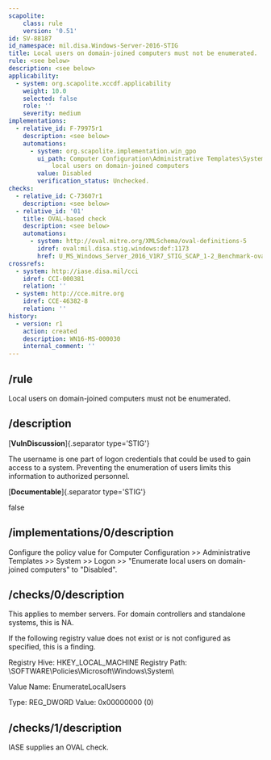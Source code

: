 ```yaml
---
scapolite:
    class: rule
    version: '0.51'
id: SV-88187
id_namespace: mil.disa.Windows-Server-2016-STIG
title: Local users on domain-joined computers must not be enumerated.
rule: <see below>
description: <see below>
applicability:
  - system: org.scapolite.xccdf.applicability
    weight: 10.0
    selected: false
    role: ''
    severity: medium
implementations:
  - relative_id: F-79975r1
    description: <see below>
    automations:
      - system: org.scapolite.implementation.win_gpo
        ui_path: Computer Configuration\Administrative Templates\System\Logon\Enumerate
            local users on domain-joined computers
        value: Disabled
        verification_status: Unchecked.
checks:
  - relative_id: C-73607r1
    description: <see below>
  - relative_id: '01'
    title: OVAL-based check
    description: <see below>
    automations:
      - system: http://oval.mitre.org/XMLSchema/oval-definitions-5
        idref: oval:mil.disa.stig.windows:def:1173
        href: U_MS_Windows_Server_2016_V1R7_STIG_SCAP_1-2_Benchmark-oval.xml
crossrefs:
  - system: http://iase.disa.mil/cci
    idref: CCI-000381
    relation: ''
  - system: http://cce.mitre.org
    idref: CCE-46382-8
    relation: ''
history:
  - version: r1
    action: created
    description: WN16-MS-000030
    internal_comment: ''
---
```



## /rule

Local users on domain-joined computers must not be enumerated.

## /description

[**VulnDiscussion**]{.separator type='STIG'}

The username is one part of logon credentials that could be used to gain access to a system. Preventing the enumeration of users limits this information to authorized personnel.

[**Documentable**]{.separator type='STIG'}

false

## /implementations/0/description

Configure the policy value for Computer Configuration >> Administrative Templates >> System >> Logon >> "Enumerate local users on domain-joined computers" to "Disabled".

## /checks/0/description

This applies to member servers. For domain controllers and standalone systems, this is NA.

If the following registry value does not exist or is not configured as specified, this is a finding.

Registry Hive: HKEY_LOCAL_MACHINE
Registry Path: \SOFTWARE\Policies\Microsoft\Windows\System\

Value Name: EnumerateLocalUsers

Type: REG_DWORD
Value: 0x00000000 (0)

## /checks/1/description

IASE supplies an OVAL check.
